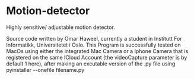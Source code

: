 # Motion-detector
Highly sensitive/ adjustable motion detector.

Source code written by Omar Haweel, currently a student in Institutt For Informatikk, Universitetet i Oslo.
This Program is successfully tested on MacOs using either the integrated Mac Camera or a
Iphone Camera that is registered on the same ICloud Account (the videoCapture parameter is by default 1 here), after making an excutable version of the .py file using pyinstaller --onefile filename.py
